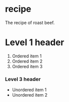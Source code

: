 # recipe
The recipe of roast beef.

# Level 1 header

1. Ordered item 1
2. Ordered item 2
3. Ordered item 3

### Level 3 header

- Unordered item 1
- Unordered item 2